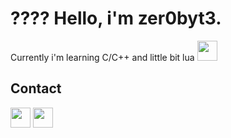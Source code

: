 # ???? Hello, i'm zer0byt3.

Currently i'm learning C/C++ and little bit lua
<img height="32" src="https://skillicons.dev/icons?i=c,cpp,lua,vscode,visualstudio"/>

## Contact
[<img height="32" width="32" src="https://cdn.simpleicons.org/telegram/#229ED9"/>](https://t.me/zer0byt3)
[<img height="32" width="32" src="https://www.blast.hk/styles/io_dark/images/blasthack/logo_b_new.png"/>](https://www.blast.hk/members/423793/)